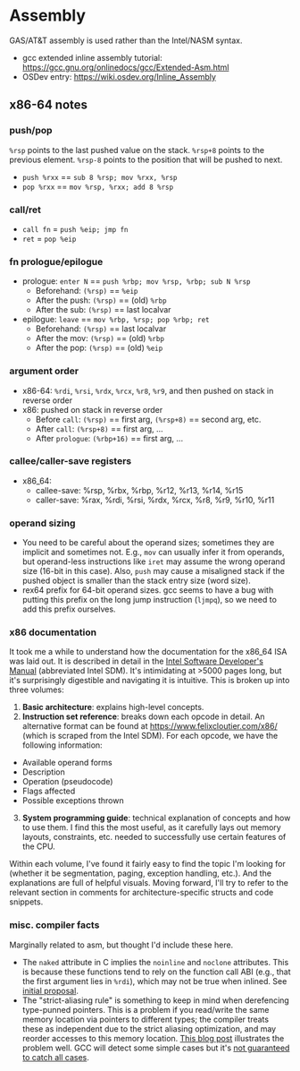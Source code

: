 # Assembly
GAS/AT&T assembly is used rather than the Intel/NASM syntax.

- gcc extended inline assembly tutorial: https://gcc.gnu.org/onlinedocs/gcc/Extended-Asm.html
- OSDev entry: https://wiki.osdev.org/Inline_Assembly

## x86-64 notes

### push/pop
`%rsp` points to the last pushed value on the stack. `%rsp+8` points to the previous element. `%rsp-8` points to the position that will be pushed to next.
- `push %rxx` == `sub 8 %rsp; mov %rxx, %rsp`
- `pop %rxx` == `mov %rsp, %rxx; add 8 %rsp`

### call/ret
- `call fn` = `push %eip; jmp fn`
- `ret` = `pop %eip`

### fn prologue/epilogue
- prologue: `enter N` == `push %rbp; mov %rsp, %rbp; sub N %rsp`
  - Beforehand: `(%rsp)` == `%eip`
  - After the push: `(%rsp)` == (old) `%rbp`
  - After the sub: `(%rsp)` == last localvar
- epilogue: `leave` == `mov %rbp, %rsp; pop %rbp; ret`
  - Beforehand: `(%rsp)` == last localvar
  - After the mov: `(%rsp)` == (old) `%rbp`
  - After the pop: `(%rsp)` == (old) `%eip`

### argument order
- x86-64: `%rdi`, `%rsi`, `%rdx`, `%rcx`, `%r8`, `%r9`, and then pushed on stack in reverse order
- x86: pushed on stack in reverse order
  - Before `call`: `(%rsp)` == first arg, `(%rsp+8)` == second arg, etc.
  - After `call`: `(%rsp+8)` == first arg, ...
  - After `prologue`: `(%rbp+16)` == first arg, ...

### callee/caller-save registers
- x86_64:
  - callee-save: %rsp, %rbx, %rbp, %r12, %r13, %r14, %r15
  - caller-save: %rax, %rdi, %rsi, %rdx, %rcx, %r8, %r9, %r10, %r11

### operand sizing
- You need to be careful about the operand sizes; sometimes they are implicit and sometimes not. E.g., `mov` can usually infer it from operands, but operand-less instructions like `iret` may assume the wrong operand size (16-bit in this case). Also, `push` may cause a misaligned stack if the pushed object is smaller than the stack entry size (word size).
- rex64 prefix for 64-bit operand sizes. gcc seems to have a bug with putting this prefix on the long jump instruction (`ljmpq`), so we need to add this prefix ourselves.

### x86 documentation
It took me a while to understand how the documentation for the x86_64 ISA was laid out. It is described in detail in the [Intel Software Developer's Manual](https://www.intel.com/content/www/us/en/developer/articles/technical/intel-sdm.html) (abbreviated Intel SDM). It's intimidating at >5000 pages long, but it's surprisingly digestible and navigating it is intuitive. This is broken up into three volumes:
1. **Basic architecture**: explains high-level concepts.
2. **Instruction set reference**: breaks down each opcode in detail. An alternative format can be found at https://www.felixcloutier.com/x86/ (which is scraped from the Intel SDM). For each opcode, we have the following information:
  - Available operand forms
  - Description
  - Operation (pseudocode)
  - Flags affected
  - Possible exceptions thrown
3. **System programming guide**: technical explanation of concepts and how to use them. I find this the most useful, as it carefully lays out memory layouts, constraints, etc. needed to successfully use certain features of the CPU. 

Within each volume, I've found it fairly easy to find the topic I'm looking for (whether it be segmentation, paging, exception handling, etc.). And the explanations are full of helpful visuals. Moving forward, I'll try to refer to the relevant section in comments for architecture-specific structs and code snippets.

### misc. compiler facts
Marginally related to asm, but thought I'd include these here.

- The `naked` attribute in C implies the `noinline` and `noclone` attributes. This is because these functions tend to rely on the function call ABI (e.g., that the first argument lies in `%rdi`), which may not be true when inlined. See [initial proposal](https://lore.kernel.org/lkml/19464.59051.727647.820630@pilspetsen.it.uu.se/).
- The "strict-aliasing rule" is something to keep in mind when derefencing type-punned pointers. This is a problem if you read/write the same memory location via pointers to different types; the compiler treats these as independent due to the strict aliasing optimization, and may reorder accesses to this memory location. [This blog post](https://www.cocoawithlove.com/2008/04/using-pointers-to-recast-in-c-is-bad.html) illustrates the problem well. GCC will detect some simple cases but it's [not guaranteed to catch all cases](https://stackoverflow.com/a/21215391).
